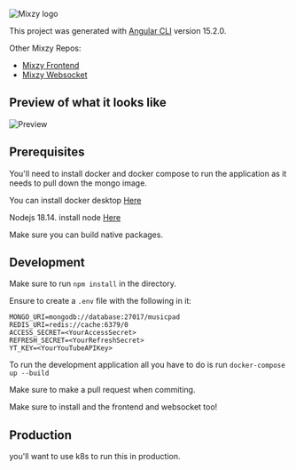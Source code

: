 ![Mixzy logo](https://i.imgur.com/kAKMfIW.png)

This project was generated with [Angular CLI](https://github.com/angular/angular-cli) version 15.2.0.

Other Mixzy Repos:

- [Mixzy Frontend](https://github.com/mixzyhq/mixzy-frontend)
- [Mixzy Websocket](https://github.com/mixzyhq/mixzy-websocket)

## Preview of what it looks like
![Preview](https://i.imgur.com/lZlxO1Y.png)

## Prerequisites

You'll need to install docker and docker compose to run the application as it needs to pull down the mongo image.

You can install docker desktop [Here](https://www.docker.com/products/docker-desktop)

Nodejs 18.14. install node [Here](https://nodejs.org/en/download/)

Make sure you can build native packages.

## Development

Make sure to run `npm install` in the directory.

Ensure to create a `.env` file with the following in it:

```
MONGO_URI=mongodb://database:27017/musicpad
REDIS_URI=redis://cache:6379/0
ACCESS_SECRET=<YourAccessSecret>
REFRESH_SECRET=<YourRefreshSecret>
YT_KEY=<YourYouTubeAPIKey>
```

To run the development application all you have to do is run `docker-compose up --build`

Make sure to make a pull request when commiting.

Make sure to install and the frontend and websocket too!

## Production

you'll want to use k8s to run this in production.
